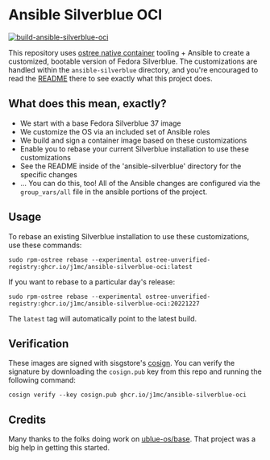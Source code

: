 # Ansible Silverblue OCI 

[![build-ansible-silverblue-oci](https://github.com/j1mc/ansible-silverblue-oci/actions/workflows/build.yml/badge.svg)](https://github.com/j1mc/ansible-silverblue-oci/actions/workflows/build.yml)

This repository uses [ostree native container](https://coreos.github.io/rpm-ostree/container/)
tooling + Ansible to create a customized, bootable version of Fedora Silverblue. The customizations
are handled within the `ansible-silverblue` directory, and you're encouraged to read the
[README](ansible-silverblue/README.md) there to see exactly what this project does.

## What does this mean, exactly?

- We start with a base Fedora Silverblue 37 image
- We customize the OS via an included set of Ansible roles
- We build and sign a container image based on these customizations
- Enable you to rebase your current Silverblue installation to use these customizations
- See the README inside of the 'ansible-silverblue' directory for the specific changes
- ... You can do this, too! All of the Ansible changes are configured via the `group_vars/all` file
  in the ansible portions of the project.

## Usage

To rebase an existing Silverblue installation to use these customizations, use these commands:

    sudo rpm-ostree rebase --experimental ostree-unverified-registry:ghcr.io/j1mc/ansible-silverblue-oci:latest
    
If you want to rebase to a particular day's release:
  
    sudo rpm-ostree rebase --experimental ostree-unverified-registry:ghcr.io/j1mc/ansible-silverblue-oci:20221227 

The `latest` tag will automatically point to the latest build. 

## Verification

These images are signed with sisgstore's [cosign](https://docs.sigstore.dev/cosign/overview/). You
can verify the signature by downloading the `cosign.pub` key from this repo and running the
following command:

    cosign verify --key cosign.pub ghcr.io/j1mc/ansible-silverblue-oci

## Credits

Many thanks to the folks doing work on [ublue-os/base](https://github.com/ublue-os/base). That
project was a big help in getting this started.
